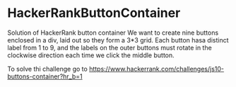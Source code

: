 # HackerRankButtonContainer
Solution of HackerRank button container 
We want to create nine buttons enclosed in a div, laid out so they form a  3*3 grid.
Each button hasa distinct label from 1 to 9, and the labels on the outer buttons must rotate in the
clockwise direction each time we click the middle button.

To solve thi challenge go to https://www.hackerrank.com/challenges/js10-buttons-container?hr_b=1
